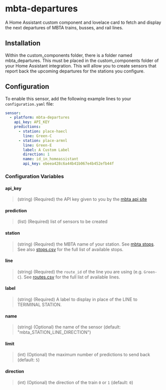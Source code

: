 # mbta-departures
A Home Assistant custom component and lovelace card to fetch and display the next departures of MBTA trains, busses, and rail lines.

## Installation
Within the custom_components folder, there is a folder named mbta_departures. This must be placed in the custom_components folder of your Home Assistant integration. This will allow you to create sensors that report back the upcoming departures for the stations you configure.

## Configuration
To enable this sensor, add the following example lines to your `configuration.yaml` file:

```yaml
sensor:
  - platform: mbta-departures
    api_key: API_KEY
    predictions:
      - station: place-haecl
        line: Green-C
      - station: place-armnl
        line: Green-E
        label: A Custom Label
        direction: 1
        name: id_in_homeassistant
        api_key: ebeea428c6a44b41b067e4b452efb44f
```

### Configuration Variables
#### api_key
> (string) (Required) the API key given to you by the [mbta api site](https://api-v3.mbta.com/)
#### prediction
> (list) (Required) list of sensors to be created
  #### station
  > (string) (Required) the MBTA name of your station. See [mbta stops](https://mbta.com/stops). See also [stops.csv](https://github.com/jacobswe/mbta-departures/blob/master/reference/stops.csv) for the full list of available stops.
  #### line
  > (string) (Required) the `route_id` of the line you are using (e.g. `Green-C`). See [routes.csv](https://github.com/jacobswe/mbta-departures/blob/master/reference/routes.csv) for the full list of available lines.
  #### label
  > (string) (Required) A label to display in place of the LINE to TERIMINAL STATION.
  #### name
  > (string) (Optional) the name of the sensor (default: "mbta_STATION_LINE_DIRECTION")
  #### limit
  > (int) (Optional) the maximum number of predictions to send back (default: `5`)
  #### direction
  > (int) (Optional) the direction of the train `0` or `1` (default: `0`)
